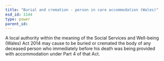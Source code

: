 ```yaml
---
title: "Burial and cremation - person in care accommodation (Wales)"
esd_id: 3144
type: power
parent_id:  
---
```


A local authority within the meaning of the Social Services and Well-being (Wales) Act 2014 may cause to be buried or cremated the body of any deceased person who immediately before his death was being provided with accommodation under Part 4 of that Act.

